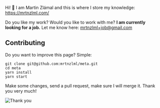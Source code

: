 Hi! 👋 I am Martin Zlámal and this is where I store my knowledge: https://mrtnzlml.com/

Do you like my work? Would you like to work with me? **I am currently looking for a job.** Let me know here: mrtnzlml+job@gmail.com

## Contributing

Do you want to improve this page? Simple:

```text
git clone git@github.com:mrtnzlml/meta.git
cd meta
yarn install
yarn start
```

Make some changes, send a pull request, make sure I will merge it. Thank you very much!

![Thank you](https://media.giphy.com/media/KJ1f5iTl4Oo7u/giphy-downsized-large.gif)
